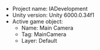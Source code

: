 <!-- UNITY CODE ASSIST INSTRUCTIONS START -->
- Project name: IADevelopment
- Unity version: Unity 6000.0.34f1
- Active game object:
  - Name: Main Camera
  - Tag: MainCamera
  - Layer: Default
<!-- UNITY CODE ASSIST INSTRUCTIONS END -->
